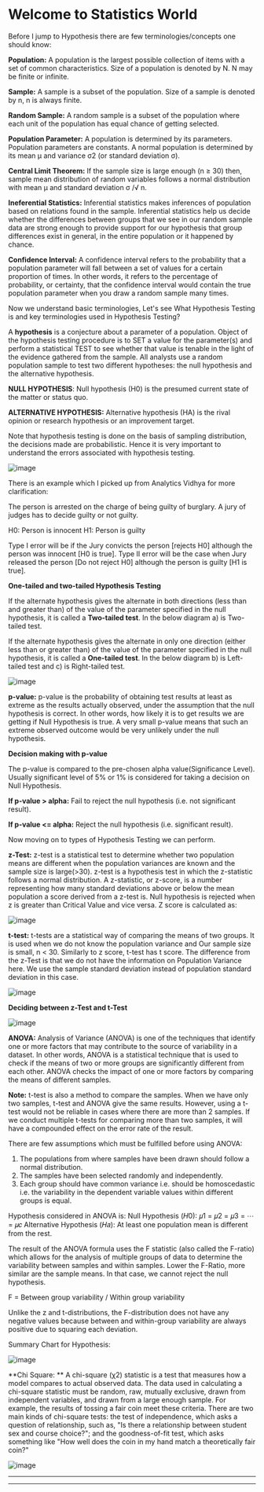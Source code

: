 # Welcome to Statistics World

Before I jump to Hypothesis there are few terminologies/concepts one should know:

**Population:** A population is the largest possible collection of items with a set of common characteristics. Size of a population is denoted by N. N may be finite or infinite.

**Sample:** A sample is a subset of the population. Size of a sample is denoted by n, n is always finite.

**Random Sample:** A random sample is a subset of the population where each unit of the population has equal chance of getting selected.

**Population Parameter:** A population is determined by its parameters. Population parameters are constants. A normal population is determined by its mean μ and variance σ2 (or standard deviation σ).

**Central Limit Theorem:** If the sample size is large enough (n ≥ 30) then, sample mean distribution of random variables follows a normal distribution with mean μ and standard deviation σ /√  n.

**Ineferential Statistics:** Inferential statistics makes inferences of population based on relations found in the sample. Inferential statistics help us decide whether the differences between groups that we see in our random sample data are strong enough to provide support for our hypothesis that group differences exist in general, in the entire population or it happened by chance.

**Confidence Interval:** A confidence interval refers to the probability that a population parameter will fall between a set of values for a certain proportion of times. In other words, it refers to the percentage of probability, or certainty, that the confidence interval would contain the true population parameter when you draw a random sample many times. 

Now we understand basic terminologies, Let's see What Hypothesis Testing is and key terminologies used in Hypothesis Testing?

A **hypothesis** is a conjecture about a parameter of a population. Object of the hypothesis testing procedure is to SET a value for the parameter(s) and perform a statistical TEST to see whether that value is tenable in the light of the evidence gathered from the sample. All analysts use a random population sample to test two different hypotheses: the null hypothesis and the alternative hypothesis.

**NULL HYPOTHESIS**: Null hypothesis (H0) is the presumed current state of the matter or status quo.

**ALTERNATIVE HYPOTHESIS:** Alternative hypothesis (HA) is the rival opinion or research hypothesis or an improvement target.

Note that hypothesis testing is done on the basis of sampling distribution, the decisions made are probabilistic. Hence it is very important to understand the errors associated with hypothesis testing.

![image](https://user-images.githubusercontent.com/63853707/122728265-9499ce80-d295-11eb-8a3e-38ae80312194.png)

There is an example which I picked up from Analytics Vidhya for more clarification:

The person is arrested on the charge of being guilty of burglary. A jury of judges has to decide guilty or not guilty.

H0: Person is innocent
H1: Person is guilty

Type I error will be if the Jury convicts the person [rejects H0] although the person was innocent [H0 is true].
Type II error will be the case when Jury released the person [Do not reject H0] although the person is guilty [H1 is true].

**One-tailed and two-tailed Hypothesis Testing**

If the alternate hypothesis gives the alternate in both directions (less than and greater than) of the value of the parameter specified in the null hypothesis, it is called a **Two-tailed test**. In the below diagram a) is Two-tailed test.

If the alternate hypothesis gives the alternate in only one direction (either less than or greater than) of the value of the parameter specified in the null hypothesis, it is called a **One-tailed test**. In the below diagram b) is Left-tailed test and c) is Right-tailed test.

![image](https://user-images.githubusercontent.com/63853707/122740069-3d99f680-d2a1-11eb-9812-313b6c60be54.png)

**p-value:** p-value is the probability of obtaining test results at least as extreme as the results actually observed, under the assumption that the null hypothesis is correct. In other words, how likely it is to get results we are getting if Null Hypothesis is true. A very small p-value means that such an extreme observed outcome would be very unlikely under the null hypothesis.

**Decision making with p-value**

The p-value is compared to the pre-chosen alpha value(Significance Level). Usually significant level of 5% or 1% is considered for taking a decision on Null Hypothesis.

**If p-value > alpha:** Fail to reject the null hypothesis (i.e. not significant result).

**If p-value <= alpha:** Reject the null hypothesis (i.e. significant result).

Now moving on to types of Hypothesis Testing we can perform.

**z-Test:**  z-test is a statistical test to determine whether two population means are different when the population variances are known and the sample size is large(>30). z-test is a hypothesis test in which the z-statistic follows a normal distribution. A z-statistic, or z-score, is a number representing how many standard deviations above or below the mean population a score derived from a z-test is. Null hypothesis is rejected when z is greater than Critical Value and vice versa. Z score is calculated as:

![image](https://user-images.githubusercontent.com/63853707/122749513-0f211900-d2ab-11eb-92f7-c05cde40e248.png)


**t-test:** t-tests are a statistical way of comparing the means of two groups. It is used when we do not know the population variance and Our sample size is small, n < 30. Similarly to z score, t-test has t score. The difference from the z-Test is that we do not have the information on Population Variance here. We use the sample standard deviation instead of population standard deviation in this case.

![image](https://user-images.githubusercontent.com/63853707/122749635-311a9b80-d2ab-11eb-8217-6899d283bae8.png)

**Deciding between z-Test and t-Test**

![image](https://user-images.githubusercontent.com/63853707/122744040-3c6ac880-d2a5-11eb-81db-b3d230942d29.png)

**ANOVA:** Analysis of Variance (ANOVA) is one of the techniques that identify one or more factors that may contribute to the source of variability in a dataset. In other words, ANOVA is a statistical technique that is used to check if the means of two or more groups are significantly different from each other. ANOVA checks the impact of one or more factors by comparing the means of different samples.

**Note:** t-test is also a method to compare the samples. When we have only two samples, t-test and ANOVA give the same results. However, using a t-test would not be reliable in cases where there are more than 2 samples. If we conduct multiple t-tests for comparing more than two samples, it will have a compounded effect on the error rate of the result.

There are few assumptions which must be fulfilled before using ANOVA:

1. The populations from where samples have been drawn should follow a normal distribution.
2. The samples have been selected randomly and independently.  
3. Each group should have common variance i.e. should be homoscedastic i.e. the variability in the dependent variable values within different groups is equal.

Hypothesis considered in ANOVA is:
Null Hypothesis (𝐻0): 𝜇1 = 𝜇2 = 𝜇3 = ⋯ = 𝜇𝑐
Alternative Hypothesis (𝐻𝑎): At least one population mean is different from the rest.

The result of the ANOVA formula uses the F statistic (also called the F-ratio) which allows for the analysis of multiple groups of data to determine the variability between samples and within samples. Lower the F-Ratio, more similar are the sample means. In that case, we cannot reject the null hypothesis.

F = Between group variability / Within group variability

Unlike the z and t-distributions, the F-distribution does not have any negative values because between and within-group variability are always positive due to squaring each deviation.

Summary Chart for Hypothesis:

![image](https://user-images.githubusercontent.com/63853707/123535714-382a2980-d743-11eb-99f0-d09aaefefb86.png)

**Chi Square: ** A chi-square (χ2) statistic is a test that measures how a model compares to actual observed data. The data used in calculating a chi-square statistic must be random, raw, mutually exclusive, drawn from independent variables, and drawn from a large enough sample. For example, the results of tossing a fair coin meet these criteria.
There are two main kinds of chi-square tests: the test of independence, which asks a question of relationship, such as, "Is there a relationship between student sex and course choice?"; and the goodness-of-fit test, which asks something like "How well does the coin in my hand match a theoretically fair coin?"

![image](https://user-images.githubusercontent.com/63853707/123536062-a112a100-d745-11eb-8c1d-2be1c869deef.png)


----------------------------------------------------------------------------------------------------------------------------------------------------------------------------
-----------------------------------------------------------------------------------------------------------------------------------------------------------------------------


